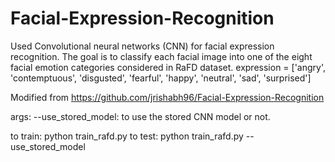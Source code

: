 # Facial-Expression-Recognition
Used Convolutional neural networks (CNN) for facial expression recognition. 
The goal is to classify each facial image into one of the eight facial emotion categories considered in RaFD dataset.
expression = ['angry', 'contemptuous', 'disgusted', 'fearful', 'happy', 'neutral', 'sad', 'surprised']

Modified from https://github.com/jrishabh96/Facial-Expression-Recognition

args: --use_stored_model: to use the stored CNN model or not.

to train: python train_rafd.py
to test: python train_rafd.py --use_stored_model
